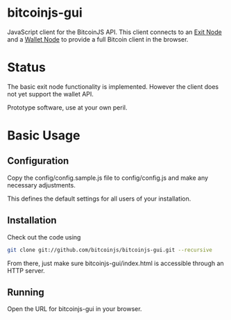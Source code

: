# bitcoinjs-gui

JavaScript client for the BitcoinJS API. This client connects to an
[Exit Node](https://github.com/bitcoinjs/node-bitcoin-exit) and a
[Wallet Node](https://github.com/bitcoinjs/node-bitcoin-wallet) to
provide a full Bitcoin client in the browser.

# Status

The basic exit node functionality is implemented. However the client
does not yet support the wallet API.

Prototype software, use at your own peril.

# Basic Usage

## Configuration

Copy the config/config.sample.js file to config/config.js and make any
necessary adjustments.

This defines the default settings for all users of your installation.

## Installation

Check out the code using

``` sh
git clone git://github.com/bitcoinjs/bitcoinjs-gui.git --recursive
```

From there, just make sure bitcoinjs-gui/index.html is accessible
through an HTTP server.

## Running

Open the URL for bitcoinjs-gui in your browser.

